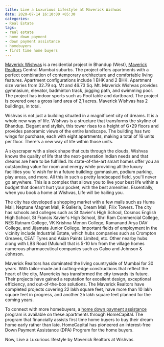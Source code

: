 ```yaml
---
title: Live a Luxurious Lifestyle at Maverick Wishwas
date: 2020-07-14 16:10:00 +05:30
categories:
- Real Estate
tags:
- real estate
- home down payment
- down payment assistance
- homebuyers
- first time home buyers
---
```


[Maverick Wishvas](https://homecapital.in/property/406/wishvas-1-bhk) is a residential project in Bhandup (West), [Maverick Realtors](https://homecapital.in/offering/developer/Aakar-Nirman-Properties) Central Mumbai suburbs. The project offers apartments with a perfect combination of contemporary architecture and comfortable living features. Apartment configurations include 1 BHK and 2 BHK. Apartment size varies from 32.79 sq. Mt and 46.73 Sq. Mt. Maverick Wishvas provides gymnasium, elevator, badminton track, jogging path, and swimming pool. The project has indoor sports such as Pool table and dartboard. The project is covered over a gross land area of 2,1 acres. Maverick Wishvas has 2 buildings, in total.

Wishvas is not just a building situated in a magnificent city of dreams. It is a whole new way of life. Wishvas is a structure that transforms the skyline of Bhandup. Elegant and stylish, this tower rises to a height of G•29 floors and provides panoramic views of the entire landscape. The building has two wings for purchase, each with eight apartments, making a total of 16 units per floor. There's a new way of life within those units. 

A skyscraper with a sleek shape that cuts through the clouds, Wishvas knows the quality of life that the next-generation Indian needs and that dreams are here to be fulfilled. Its state-of-the-art smart homes offer you an outstanding value for room and energy while providing all the luxury facilities you 'd wish for in a future building: gymnasium, podium parking, play areas, and more. All this in such a pretty landscaped field, you'll never go anywhere. This is a complex that allows you to live your best life within a budget that doesn't hurt your pocket, with the best amenities. Essentially, when you book a home at Wishvas, Life will be hailing you. 

The city has developed a shopping market with a few malls such as Huma Mall, Neptune Magnet Mall, R Galleria, Dream Mall, Filix Towers. The city has schools and colleges such as St Xavier's High School, Cosmos English High School, St Francis Xavier's High School, Shri Ram Commercial College, NES Ratnam College, VK Krishna Menon College, Ramanand Arya DAV College, and Jijamata Junior College. Important fields of employment in the vicinity include Industrial Estate, which hubs companies such as Crompton Greaves, CEAT Tyres and Asian Paints Limited, etc. Other nearby hubs along with LBS Road (Mulund) that is 5-10 km from the village homes numerous pharmaceutical companies such as Galxo and Johnson & Johnson.

Maverick Realtors has dominated the living countryside of Mumbai for 30 years. With tailor-made and cutting-edge constructions that reflect the heart of the city, Mavericks has transformed the city towards its future. Their projects have gained a reputation for excellent design, exceptional efficiency, and out-of-the-box solutions. The Maverick Realtors have completed projects covering 22 lakh square feet, have more than 10 lakh square feet in progress, and another 25 lakh square feet planned for the coming years.

To connect with more homebuyers, a [home down payment assistance](https://homecapital.in) program is available on these apartments through HomeCapital. The program that financially assists first time home buyers to buy their dream home early rather than late. HomeCapital has pioneered an interest-free Down Payment Assistance (DPA) Program for the home buyers.

Now, Live a Luxurious lifestyle by Maverick Realtors at Wishvas.


